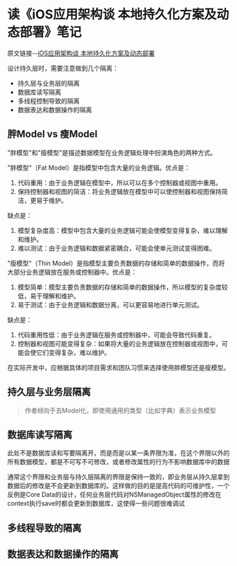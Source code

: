 # 读《iOS应用架构谈 本地持久化方案及动态部署》笔记

原文链接--[iOS应用架构谈 本地持久化方案及动态部署](https://casatwy.com/iosying-yong-jia-gou-tan-ben-di-chi-jiu-hua-fang-an-ji-dong-tai-bu-shu.html)

设计持久层时，需要注意做到几个隔离：

- 持久层与业务层的隔离
- 数据库读写隔离
- 多线程控制导致的隔离
- 数据表达和数据操作的隔离

## 胖Model vs 瘦Model

"胖模型"和"瘦模型"是描述数据模型在业务逻辑处理中扮演角色的两种方式。

"胖模型"（Fat Model）是指模型中包含大量的业务逻辑。优点是：

1. 代码重用：由于业务逻辑在模型中，所以可以在多个控制器或视图中重用。
2. 保持控制器和视图的简洁：将业务逻辑放在模型中可以使控制器和视图保持简洁，更易于维护。

缺点是：

1. 模型复杂度高：模型中包含大量的业务逻辑可能会使模型变得复杂，难以理解和维护。
2. 难以测试：由于业务逻辑和数据紧密耦合，可能会使单元测试变得困难。

"瘦模型"（Thin Model）是指模型主要负责数据的存储和简单的数据操作，而将大部分业务逻辑放在服务或控制器中。优点是：

1. 模型简单：模型主要负责数据的存储和简单的数据操作，所以模型的复杂度较低，易于理解和维护。
2. 易于测试：由于业务逻辑和数据分离，可以更容易地进行单元测试。

缺点是：

1. 代码重用性低：由于业务逻辑在服务或控制器中，可能会导致代码重复。
2. 控制器和视图可能变得复杂：如果将大量的业务逻辑放在控制器或视图中，可能会使它们变得复杂，难以维护。

在实际开发中，应根据具体的项目需求和团队习惯来选择使用胖模型还是瘦模型。

## 持久层与业务层隔离

> 作者倾向于去Model化，即使用通用的类型（比如字典）表示业务模型

## 数据库读写隔离

此处不是数据库读和写要隔离开，而是而是以某一条界限为准，在这个界限以外的所有数据模型，都是不可写不可修改，或者修改属性的行为不影响数据库中的数据

通常这个界限和业务层与持久层隔离的界限是保持一致的，即业务层从持久层拿到数据后的修改是不会更新到数据库的。这样做的目的是提高代码的可维护性，一个反例是Core Data的设计，任何业务层代码对NSManagedObject属性的修改在context执行save时都会更新到数据库，这使得一些问题很难调试

## 多线程导致的隔离

## 数据表达和数据操作的隔离

